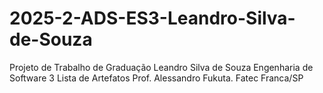 # 2025-2-ADS-ES3-Leandro-Silva-de-Souza
Projeto de Trabalho de Graduação
Leandro Silva de Souza
Engenharia de Software 3
Lista de Artefatos
Prof. Alessandro Fukuta. Fatec Franca/SP

